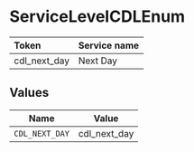 # ServiceLevelCDLEnum

|Token | Service name|
|:---|:---|
| cdl_next_day | Next Day|



## Values

| Name           | Value          |
| -------------- | -------------- |
| `CDL_NEXT_DAY` | cdl_next_day   |